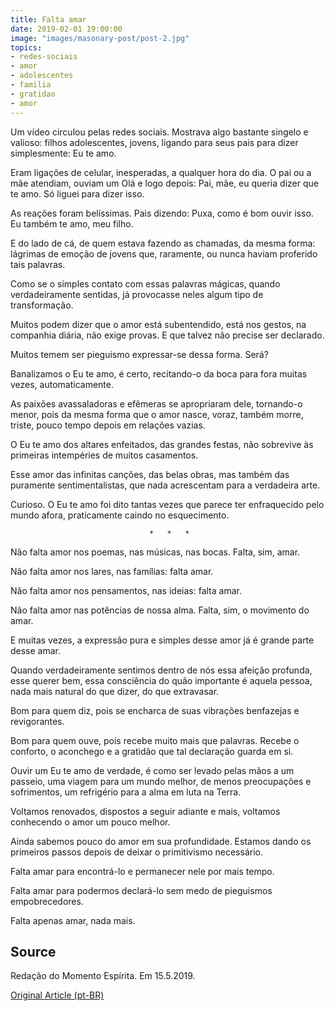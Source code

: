 ```yaml
---
title: Falta amar
date: 2019-02-01 19:00:00
image: "images/masonary-post/post-2.jpg"
topics: 
- redes-sociais
- amor
- adolescentes
- familia
- gratidao
- amor
---
```


Um vídeo circulou pelas redes sociais. Mostrava algo bastante singelo e
valioso: filhos adolescentes, jovens, ligando para seus pais para dizer
simplesmente: Eu te amo.

Eram ligações de celular, inesperadas, a qualquer hora do dia. O pai ou a mãe
atendiam, ouviam um Olá e logo depois: Pai, mãe, eu queria dizer que te amo. Só
liguei para dizer isso.

As reações foram belíssimas. Pais dizendo: Puxa, como é bom ouvir isso. Eu
também te amo, meu filho.

E do lado de cá, de quem estava fazendo as chamadas, da mesma forma: lágrimas
de emoção de jovens que, raramente, ou nunca haviam proferido tais palavras.

Como se o simples contato com essas palavras mágicas, quando verdadeiramente
sentidas, já provocasse neles algum tipo de transformação.

Muitos podem dizer que o amor está subentendido, está nos gestos, na companhia
diária, não exige provas. E que talvez não precise ser declarado.

Muitos temem ser pieguismo expressar-se dessa forma. Será?

Banalizamos o Eu te amo, é certo, recitando-o da boca para fora muitas vezes,
automaticamente.

As paixões avassaladoras e efêmeras se apropriaram dele, tornando-o menor, pois
da mesma forma que o amor nasce, voraz, também morre, triste, pouco tempo
depois em relações vazias.

O Eu te amo dos altares enfeitados, das grandes festas, não sobrevive às
primeiras intempéries de muitos casamentos.

Esse amor das infinitas canções, das belas obras, mas também das puramente
sentimentalistas, que nada acrescentam para a verdadeira arte.

Curioso. O Eu te amo foi dito tantas vezes que parece ter enfraquecido pelo
mundo afora, praticamente caindo no esquecimento.

                                   *   *   *

Não falta amor nos poemas, nas músicas, nas bocas. Falta, sim, amar.

Não falta amor nos lares, nas famílias: falta amar.

Não falta amor nos pensamentos, nas ideias: falta amar.

Não falta amor nas potências de nossa alma. Falta, sim, o movimento do amar.

E muitas vezes, a expressão pura e simples desse amor já é grande parte desse
amar.

Quando verdadeiramente sentimos dentro de nós essa afeição profunda, esse
querer bem, essa consciência do quão importante é aquela pessoa, nada mais
natural do que dizer, do que extravasar.

Bom para quem diz, pois se encharca de suas vibrações benfazejas e
revigorantes.

Bom para quem ouve, pois recebe muito mais que palavras. Recebe o conforto, o
aconchego e a gratidão que tal declaração guarda em si.

Ouvir um Eu te amo de verdade, é como ser levado pelas mãos a um passeio, uma
viagem para um mundo melhor, de menos preocupações e sofrimentos, um refrigério
para a alma em luta na Terra.

Voltamos renovados, dispostos a seguir adiante e mais, voltamos conhecendo o
amor um pouco melhor.

Ainda sabemos pouco do amor em sua profundidade. Estamos dando os primeiros
passos depois de deixar o primitivismo necessário.

Falta amar para encontrá-lo e permanecer nele por mais tempo.

Falta amar para podermos declará-lo sem medo de pieguismos empobrecedores.

Falta apenas amar, nada mais.

## Source
Redação do Momento Espírita.
Em 15.5.2019.


[Original Article (pt-BR)](http://momento.com.br/pt/ler_texto.php?id=5739)
